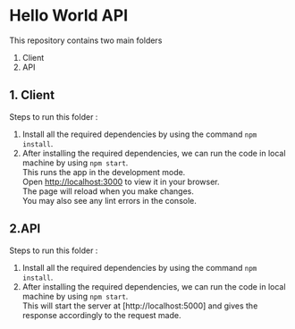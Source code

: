 # Hello World API

This repository contains two main folders
1. Client
2. API

## 1. Client
Steps to run this folder :
1. Install all the required dependencies by using the command `npm install`.
2. After installing the required dependencies, we can run the code in local machine by using `npm start`.\
    This runs the app in the development mode.\
    Open [http://localhost:3000](http://localhost:3000) to view it in your browser.\
      The page will reload when you make changes.\
      You may also see any lint errors in the console.


## 2.API
Steps to run this folder :
1. Install all the required dependencies by using the command `npm install`.
2. After installing the required dependencies, we can run the code in local machine by using `npm start`.\
   This will start the server at [http://localhost:5000]  and gives the response accordingly to the request made.
